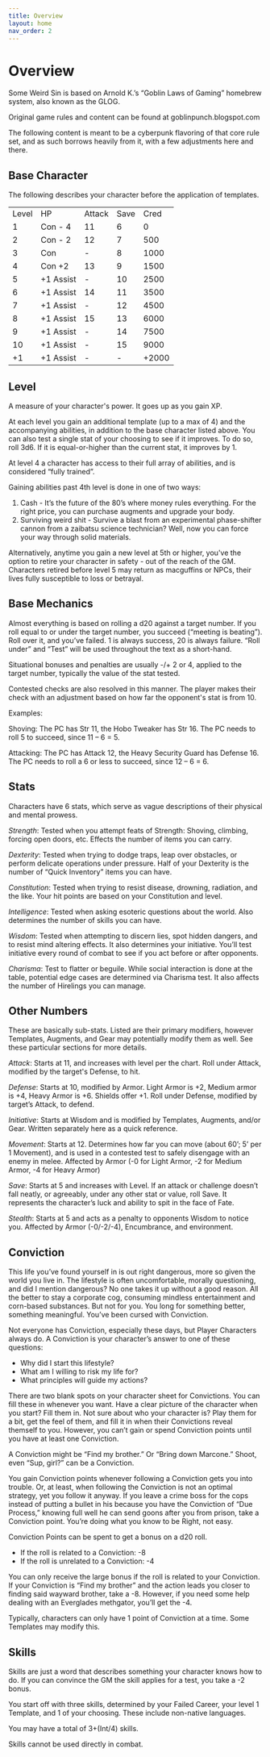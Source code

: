 ```yaml
---
title: Overview
layout: home
nav_order: 2
---
```


# **Overview**

Some Weird Sin is based on Arnold K.’s “Goblin Laws of Gaming” homebrew system, also known as the GLOG. 

Original game rules and content can be found at goblinpunch.blogspot.com

The following content is meant to be a cyberpunk flavoring of that core rule set, and as such borrows heavily from it, with a few adjustments here and there. 


## **Base Character**

The following describes your character before the application of templates. 


<table>
  <tr>
   <td>Level
   </td>
   <td>HP
   </td>
   <td>Attack
   </td>
   <td>Save
   </td>
   <td>Cred
   </td>
  </tr>
  <tr>
   <td>1
   </td>
   <td>Con - 4
   </td>
   <td>11
   </td>
   <td>6
   </td>
   <td>0
   </td>
  </tr>
  <tr>
   <td>2
   </td>
   <td>Con - 2
   </td>
   <td>12
   </td>
   <td>7
   </td>
   <td>500
   </td>
  </tr>
  <tr>
   <td>3
   </td>
   <td>Con
   </td>
   <td>-
   </td>
   <td>8
   </td>
   <td>1000
   </td>
  </tr>
  <tr>
   <td>4
   </td>
   <td>Con +2
   </td>
   <td>13
   </td>
   <td>9
   </td>
   <td>1500
   </td>
  </tr>
  <tr>
   <td>5
   </td>
   <td>+1 Assist
   </td>
   <td>-
   </td>
   <td>10
   </td>
   <td>2500
   </td>
  </tr>
  <tr>
   <td>6
   </td>
   <td>+1 Assist
   </td>
   <td>14
   </td>
   <td>11
   </td>
   <td>3500
   </td>
  </tr>
  <tr>
   <td>7
   </td>
   <td>+1 Assist
   </td>
   <td>-
   </td>
   <td>12
   </td>
   <td>4500
   </td>
  </tr>
  <tr>
   <td>8
   </td>
   <td>+1 Assist
   </td>
   <td>15
   </td>
   <td>13
   </td>
   <td>6000
   </td>
  </tr>
  <tr>
   <td>9
   </td>
   <td>+1 Assist
   </td>
   <td>-
   </td>
   <td>14
   </td>
   <td>7500
   </td>
  </tr>
  <tr>
   <td>10
   </td>
   <td>+1 Assist
   </td>
   <td>-
   </td>
   <td>15
   </td>
   <td>9000
   </td>
  </tr>
  <tr>
   <td>+1
   </td>
   <td>+1 Assist
   </td>
   <td>-
   </td>
   <td>-
   </td>
   <td>+2000
   </td>
  </tr>
</table>



## **Level**

A measure of your character's power. It goes up as you gain XP. 

At each level you gain an additional template (up to a max of 4) and the accompanying abilities, in addition to the base character listed above. You can also test a single stat of your choosing to see if it improves. To do so, roll 3d6. If it is equal-or-higher than the current stat, it improves by 1. 

At level 4 a character has access to their full array of abilities, and is considered “fully trained”. 

Gaining abilities past 4th level is done in one of two ways:



1. Cash - It’s the future of the 80’s where money rules everything. For the right price, you can purchase augments and upgrade your body. 
2. Surviving weird shit - Survive a blast from an experimental phase-shifter cannon from a zaibatsu science technician? Well, now you can force your way through solid materials. 

Alternatively, anytime you gain a new level at 5th or higher, you've the option to retire your character in safety - out of the reach of the GM. Characters retired before level 5 may return as macguffins or NPCs, their lives fully susceptible to loss or betrayal. 




## **Base Mechanics**

Almost everything is based on rolling a d20 against a target number. If you roll equal to or under the target number, you succeed (“meeting is beating”). Roll over it, and you’ve failed. 1 is always success, 20 is always failure. “Roll under” and “Test” will be used throughout the text as a short-hand. 

Situational bonuses and penalties are usually -/+ 2 or 4, applied to the target number, typically the value of the stat tested.

Contested checks are also resolved in this manner. The player makes their check with an adjustment based on how far the opponent's stat is from 10. 

Examples:

Shoving: The PC has Str 11, the Hobo Tweaker has Str 16. The PC needs to roll 5 to succeed, since 11 – 6 = 5.

Attacking: The PC has Attack 12, the Heavy Security Guard has Defense 16. The PC needs to roll a 6 or less to succeed, since 12 – 6 = 6. 


## **Stats**

Characters have 6 stats, which serve as vague descriptions of their physical and mental prowess. 

_Strength_: Tested when you attempt feats of Strength: Shoving, climbing, forcing open doors, etc. Effects the number of items you can carry. 

_Dexterity_: Tested when trying to dodge traps, leap over obstacles, or perform delicate operations under pressure. Half of your Dexterity is the number of “Quick Inventory” items you can have. 

_Constitution_: Tested when trying to resist disease, drowning, radiation, and the like. Your hit points are based on your Constitution and level. 

_Intelligence_: Tested when asking esoteric questions about the world. Also determines the number of skills you can have. 

_Wisdom_: Tested when attempting to discern lies, spot hidden dangers, and to resist mind altering effects. It also determines your initiative. You’ll test initiative every round of combat to see if you act before or after opponents. 

_Charisma_: Test to flatter or beguile. While social interaction is done at the table, potential edge cases are determined via Charisma test. It also affects the number of Hirelings you can manage. 


## **Other Numbers**

These are basically sub-stats. Listed are their primary modifiers, however Templates, Augments, and Gear may potentially modify them as well. See these particular sections for more details. 

_Attack_: Starts at 11, and increases with level per the chart. Roll under Attack, modified by the target's Defense, to hit. 

_Defense_: Starts at 10, modified by Armor. Light Armor is +2, Medium armor is +4, Heavy Armor is +6. Shields offer +1. Roll under Defense, modified by target’s Attack, to defend. 

_Initiative_: Starts at Wisdom and is modified by Templates, Augments, and/or Gear. Written separately here as a quick reference. 

_Movement_: Starts at 12. Determines how far you can move (about 60’; 5’ per 1 Movement), and is used in a contested test to safely disengage with an enemy in melee. Affected by Armor (-0 for Light Armor, -2 for Medium Armor, -4 for Heavy Armor) 

_Save_: Starts at 5 and increases with Level. If an attack or challenge doesn’t fall neatly, or agreeably, under any other stat or value, roll Save. It represents the character’s luck and ability to spit in the face of Fate. 

_Stealth_: Starts at 5 and acts as a penalty to opponents Wisdom to notice you. Affected by Armor (-0/-2/-4), Encumbrance, and environment. 


## **Conviction**

This life you’ve found yourself in is out right dangerous, more so given the world you live in. The lifestyle is often uncomfortable, morally questioning, and did I mention dangerous? No one takes it up without a good reason. All the better to stay a corporate cog, consuming mindless entertainment and corn-based substances. But not for you. You long for something better, something meaningful. You’ve been cursed with Conviction. 

Not everyone has Conviction, especially these days, but Player Characters always do. A Conviction is your character’s answer to one of these questions:



* Why did I start this lifestyle?
* What am I willing to risk my life for?
* What principles will guide my actions?

There are two blank spots on your character sheet for Convictions. You can fill these in whenever you want. Have a clear picture of the character when you start? Fill them in. Not sure about who your character is? Play them for a bit, get the feel of them, and fill it in when their Convictions reveal themself to you. However, you can’t gain or spend Conviction points until you have at least one Conviction. 

A Conviction might be “Find my brother.” Or “Bring down Marcone.” Shoot, even “Sup, girl?” can be a Conviction. 

You gain Conviction points whenever following a Conviction gets you into trouble. Or, at least, when following the Conviction is not an optimal strategy, yet you follow it anyway. If you leave a crime boss for the cops instead of putting a bullet in his because you have the Conviction of “Due Process,” knowing full well he can send goons after you from prison, take a Conviction point. You’re doing what you know to be Right, not easy. 

Conviction Points can be spent to get a bonus on a d20 roll. 



* If the roll is related to a Conviction: -8
* If the roll is unrelated to a Conviction: -4

You can only receive the large bonus if the roll is related to your Conviction. If your Conviction is “Find my brother” and the action leads you closer to finding said wayward brother, take a -8. However, if you need some help dealing with an Everglades methgator, you’ll get the -4. 

Typically, characters can only have 1 point of Conviction at a time. Some Templates may modify this. 


## **Skills**

Skills are just a word that describes something your character knows how to do. If you can convince the GM the skill applies for a test, you take a -2 bonus.

You start off with three skills, determined by your Failed Career, your level 1 Template, and 1 of your choosing. These include non-native languages. 

You may have a total of 3+(Int/4) skills. 

Skills cannot be used directly in combat. 
